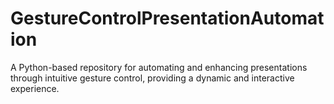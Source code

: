 # GestureControlPresentationAutomation
A Python-based repository for automating and enhancing presentations through intuitive gesture control, providing a dynamic and interactive experience.
